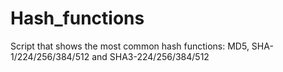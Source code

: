 # Hash_functions

Script that shows the most common hash functions: MD5, SHA-1/224/256/384/512 and SHA3-224/256/384/512

